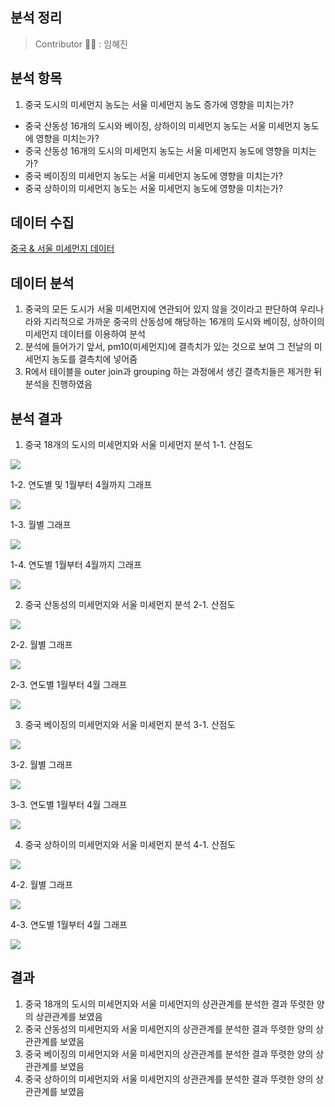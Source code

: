 분석 정리
------------------
> Contributor 👩‍💻 : 임혜진


분석 항목
-------------------
1. 중국 도시의 미세먼지 농도는 서울 미세먼지 농도 증가에 영향을 미치는가? 
  * 중국 산동성 16개의 도시와 베이징, 상하이의 미세먼지 농도는 서울 미세먼지 농도에 영향을 미치는가?
  * 중국 산동성 16개의 도시의 미세먼지 농도는 서울 미세먼지 농도에 영향을 미치는가?
  * 중국 베이징의 미세먼지 농도는 서울 미세먼지 농도에 영향을 미치는가?
  * 중국 상하이의 미세먼지 농도는 서울 미세먼지 농도에 영향을 미치는가?


데이터 수집
--------------------
[중국 & 서울 미세먼지 데이터](https://aqicn.org/data-platform/register/kr/)


데이터 분석
--------------------
1. 중국의 모든 도시가 서울 미세먼지에 연관되어 있지 않을 것이라고 판단하여 우리나라와 지리적으로 가까운 중국의 산동성에 해당하는 16개의 도시와 베이징, 상하이의 미세먼지 데이터를 이용하여 분석
2. 분석에 들어가기 앞서, pm10(미세먼지)에 결측치가 있는 것으로 보여 그 전날의 미세먼지 농도를 결측치에 넣어줌
3. R에서 테이블을 outer join과 grouping 하는 과정에서 생긴 결측치들은 제거한 뒤 분석을 진행하였음


분석 결과
---------------------
1. 중국 18개의 도시의 미세먼지와 서울 미세먼지 분석
 1-1. 산점도
 
  <img src="./screenshot/correlation graph between china and korea.png"> 

 1-2. 연도별 및 1월부터 4월까지 그래프
 
  <img src="./screenshot/graph between china and seoul since 2014.PNG">
 
 1-3. 월별 그래프
 
  <img src="./screenshot/graph between china and seoul.PNG">
 
 1-4. 연도별 1월부터 4월까지 그래프
 
  <img src="./screenshot/graph between china and seoul from Jan to Apr.PNG">

2. 중국 산동성의 미세먼지와 서울 미세먼지 분석
 2-1. 산점도
 
  <img src="./screenshot/correlation graph between shandong and seoul.PNG">
 
 2-2. 월별 그래프
 
  <img src="./screenshot/graph between shandong and seoul.PNG">

 2-3. 연도별 1월부터 4월 그래프
 
  <img src="./screenshot/graph between shandong and seoul from Jan to Apr.PNG">

3. 중국 베이징의 미세먼지와 서울 미세먼지 분석
 3-1. 산점도
 
  <img src="./screenshot/correlation graph between beijing and seoul.PNG">

 3-2. 월별 그래프
 
  <img src="./screenshot/graph between beijing and seoul.PNG">

 3-3. 연도별 1월부터 4월 그래프
 
  <img src="./screenshot/graph between beijing and seoul from Jan to Apr.PNG">

4. 중국 상하이의 미세먼지와 서울 미세먼지 분석
 4-1. 산점도
 
  <img src="./screenshot/correlation graph between shanghai and seoul.PNG">

 4-2. 월별 그래프
 
  <img src="./screenshot/graph between shanghai and seoul.PNG">
 
 4-3. 연도별 1월부터 4월 그래프
 
  <img src="./screenshot/graph between shanghai and seoul for Jan to Apr.PNG">


결과
------------------------
1. 중국 18개의 도시의 미세먼지와 서울 미세먼지의 상관관계를 분석한 결과 뚜렷한 양의 상관관계를 보였음
2. 중국 산동성의 미세먼지와 서울 미세먼지의 상관관계를 분석한 결과 뚜렷한 양의 상관관계를 보였음
3. 중국 베이징의 미세먼지와 서울 미세먼지의 상관관계를 분석한 결과 뚜렷한 양의 상관관계를 보였음
4. 중국 상하이의 미세먼지와 서울 미세먼지의 상관관계를 분석한 결과 뚜렷한 양의 상관관계를 보였음

